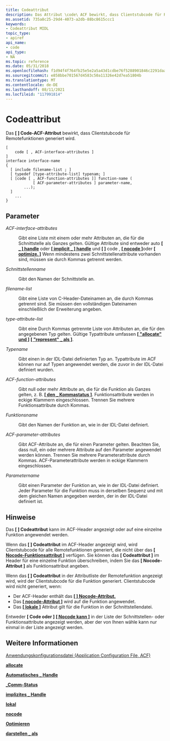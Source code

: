 ```yaml
---
title: Codeattribut
description: Das Attribut \code\ ACF bewirkt, dass Clientstubcode für Remotefunktionen generiert wird.
ms.assetid: 735a8c25-29d4-4073-a2db-88bc8615ccc1
keywords:
- Codeattribut MIDL
topic_type:
- apiref
api_name:
- code
api_type:
- NA
ms.topic: reference
ms.date: 05/31/2018
ms.openlocfilehash: f1d94f4f764fb25e5e2a5a43d1cdbe76f5288901846c2291daa4497947a486f1
ms.sourcegitcommit: e858bbe701567d4583c50a11326e42d7ea51804b
ms.translationtype: MT
ms.contentlocale: de-DE
ms.lasthandoff: 08/11/2021
ms.locfileid: "117991814"
---
```

# <a name="code-attribute"></a>Codeattribut

Das **\[ \] Code-ACF-Attribut** bewirkt, dass Clientstubcode für Remotefunktionen generiert wird.

``` syntax
[
    code [ , ACF-interface-attributes ] 
] 
interface interface-name
{
  [ include filename-list ; ]
  [ typedef [type-attribute-list] typenam; ]
  [ [code [ , ACF-function-attributes ]] function-name (
            [ ACF-parameter-attributes ] parameter-name,
        ...);
  ]
    ...
}
```

## <a name="parameters"></a>Parameter

<dl> <dt>

*ACF-interface-attributes* 
</dt> <dd>

Gibt eine Liste mit einem oder mehr Attributen an, die für die Schnittstelle als Ganzes gelten. Gültige Attribute sind entweder auto [**\[ \_ \] handle**](auto-handle.md) oder [**\[ implicit \_ \] handle**](implicit-handle.md) und **\[ \]** code , [**\[ nocode \]**](nocode.md)oder [**\[ optimize. \]**](optimize.md) Wenn mindestens zwei Schnittstellenattribute vorhanden sind, müssen sie durch Kommas getrennt werden.

</dd> <dt>

*Schnittstellenname* 
</dt> <dd>

Gibt den Namen der Schnittstelle an.

</dd> <dt>

*filename-list* 
</dt> <dd>

Gibt eine Liste von C-Header-Dateinamen an, die durch Kommas getrennt sind. Sie müssen den vollständigen Dateinamen einschließlich der Erweiterung angeben.

</dd> <dt>

*type-attribute-list* 
</dt> <dd>

Gibt eine Durch Kommas getrennte Liste von Attributen an, die für den angegebenen Typ gelten. Gültige Typattribute umfassen [**\[ "allocate" und \]**](allocate.md) [**\[ "represent" \_ als \]**](represent-as.md).

</dd> <dt>

*Typename* 
</dt> <dd>

Gibt einen in der IDL-Datei definierten Typ an. Typattribute im ACF können nur auf Typen angewendet werden, die zuvor in der IDL-Datei definiert wurden.

</dd> <dt>

*ACF-function-attributes* 
</dt> <dd>

Gibt null oder mehr Attribute an, die für die Funktion als Ganzes gelten, z. B. [**\[ den \_ Kommastatus \]**](comm-status.md). Funktionsattribute werden in eckige Klammern eingeschlossen. Trennen Sie mehrere Funktionsattribute durch Kommas.

</dd> <dt>

*Funktionsname* 
</dt> <dd>

Gibt den Namen der Funktion an, wie in der IDL-Datei definiert.

</dd> <dt>

*ACF-parameter-attributes* 
</dt> <dd>

Gibt ACF-Attribute an, die für einen Parameter gelten. Beachten Sie, dass null, ein oder mehrere Attribute auf den Parameter angewendet werden können. Trennen Sie mehrere Parameterattribute durch Kommas. ACF-Parameterattribute werden in eckige Klammern eingeschlossen.

</dd> <dt>

*Parametername* 
</dt> <dd>

Gibt einen Parameter der Funktion an, wie in der IDL-Datei definiert. Jeder Parameter für die Funktion muss in derselben Sequenz und mit dem gleichen Namen angegeben werden, der in der IDL-Datei definiert ist.

</dd> </dl>

## <a name="remarks"></a>Hinweise

Das **\[ \] Codeattribut** kann im ACF-Header angezeigt oder auf eine einzelne Funktion angewendet werden.

Wenn das **\[ \] Codeattribut** im ACF-Header angezeigt wird, wird Clientstubcode für alle Remotefunktionen generiert, die nicht über das [**\[ Nocode-Funktionsattribut \]**](nocode.md) verfügen. Sie können das **\[ Codeattribut \]** im Header für eine einzelne Funktion überschreiben, indem Sie das **\[ Nocode-Attribut \]** als Funktionsattribut angeben.

Wenn das **\[ \] Codeattribut** in der Attributliste der Remotefunktion angezeigt wird, wird der Clientstubcode für die Funktion generiert. Clientstubcode wird nicht generiert, wenn:

-   Der ACF-Header enthält das [**\[ \] Nocode-Attribut.**](nocode.md)
-   Das [**\[ nocode-Attribut \]**](nocode.md) wird auf die Funktion angewendet.
-   Das [**\[ lokale \]**](local.md) Attribut gilt für die Funktion in der Schnittstellendatei.

Entweder **\[ Code oder \]** [**\[ Nocode kann \]**](nocode.md) in der Liste der Schnittstellen- oder Funktionsattribute angezeigt werden, aber der von Ihnen wähle kann nur einmal in der Liste angezeigt werden.

## <a name="see-also"></a>Weitere Informationen

<dl> <dt>

[Anwendungskonfigurationsdatei (Application Configuration File, ACF)](application-configuration-file-acf-.md)
</dt> <dt>

[**allocate**](allocate.md)
</dt> <dt>

[**Automatisches \_ Handle**](auto-handle.md)
</dt> <dt>

[**\_Comm-Status**](comm-status.md)
</dt> <dt>

[**implizites \_ Handle**](implicit-handle.md)
</dt> <dt>

[**lokal**](local.md)
</dt> <dt>

[**nocode**](nocode.md)
</dt> <dt>

[**Optimieren**](optimize.md)
</dt> <dt>

[**darstellen \_ als**](represent-as.md)
</dt> </dl>

 

 





